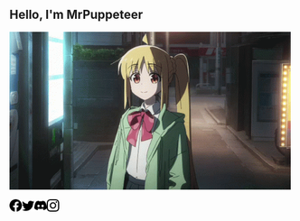 ## Hello, I'm MrPuppeteer

![](https://raw.githubusercontent.com/MrPuppeteer/MrPuppeteer/main/bocchi-the-rock-nijika-ijichi.gif)

[<img align="left" alt="Facebook" width="22px" src="https://raw.githubusercontent.com/MrPuppeteer/MrPuppeteer/main/facebook.svg" />](https://www.facebook.com/mrpppteer/)
[<img align="left" alt="Twitter" width="22px" src="https://raw.githubusercontent.com/MrPuppeteer/MrPuppeteer/main/twitter.svg" />](https://twitter.com/mrpppteer)
[<img align="left" alt="Discord" width="22px" src="https://raw.githubusercontent.com/MrPuppeteer/MrPuppeteer/main/discord.svg" />](https://discordapp.com/users/462162942683643905)
[<img align="left" alt="Instagram" width="22px" src="https://raw.githubusercontent.com/MrPuppeteer/MrPuppeteer/main/instagram.svg" />](https://www.instagram.com/mrpppteer/)

<!---
MrPuppeteer/MrPuppeteer is a ✨ special ✨ repository because its `README.md` (this file) appears on your GitHub profile.
You can click the Preview link to take a look at your changes.
--->
